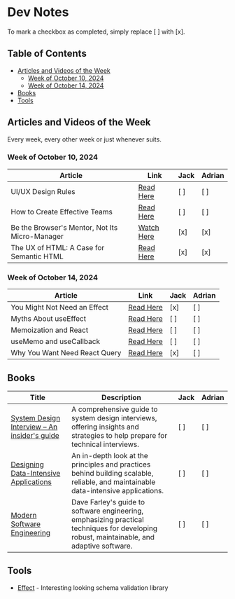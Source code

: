 # Dev Notes

To mark a checkbox as completed, simply replace [ ] with [x].

## Table of Contents
- [Articles and Videos of the Week](#articles-and-videos-of-the-week)
  - [Week of October 10, 2024](#week-of-october-10-2024)
  - [Week of October 14, 2024](#week-of-october-14-2024)
- [Books](#books)
- [Tools](#tools)

## Articles and Videos of the Week

Every week, every other week or just whenever suits.

### Week of October 10, 2024

| Article                                        | Link                                                                                  | Jack | Adrian |
|------------------------------------------------|---------------------------------------------------------------------------------------|------|--------|
| UI/UX Design Rules                             | [Read Here](https://www.anthonyhobday.com/sideprojects/saferules/)                    | [ ]  | [ ]    |
| How to Create Effective Teams                  | [Read Here](https://addyosmani.com/blog/effective-teams/?ck_subscriber_id=1646293088) | [ ]  | [ ]    |
| Be the Browser's Mentor, Not Its Micro-Manager | [Watch Here](https://www.youtube.com/watch?v=5uhIiI9Ld5M)                             | [x]  | [x]    |
| The UX of HTML: A Case for Semantic HTML       | [Read Here](https://www.htmhell.dev/adventcalendar/2023/1/)                           | [x]  | [x]    |

### Week of October 14, 2024

| Article                      | Link                                                              | Jack | Adrian |
|------------------------------|-------------------------------------------------------------------|------|--------|
| You Might Not Need an Effect | [Read Here](https://react.dev/learn/you-might-not-need-an-effect) | [x]  | [ ]    |
| Myths About useEffect        | [Read Here](https://www.epicreact.dev/myths-about-useeffect)      | [ ]  | [ ]    |
| Memoization and React        | [Read Here](https://www.epicreact.dev/memoization-and-react)      | [ ]  | [ ]    |
| useMemo and useCallback      | [Read Here](https://kentcdodds.com/blog/usememo-and-usecallback)  | [ ]  | [ ]    |
| Why You Want Need React Query | [Read Here](https://tkdodo.eu/blog/why-you-want-react-query)  | [x]  | [ ]    |




## Books

| Title                                                                                                                                   | Description                                                                                                                               | Jack | Adrian |
|-----------------------------------------------------------------------------------------------------------------------------------------|-------------------------------------------------------------------------------------------------------------------------------------------|------|--------|
| [System Design Interview – An insider's guide](https://www.goodreads.com/book/show/54109255-system-design-interview-an-insider-s-guide) | A comprehensive guide to system design interviews, offering insights and strategies to help prepare for technical interviews.             | [ ]  | [ ]    |
| [Designing Data-Intensive Applications](https://www.goodreads.com/book/show/23463279-designing-data-intensive-applications)             | An in-depth look at the principles and practices behind building scalable, reliable, and maintainable data-intensive applications.        | [ ]  | [ ]    |
| [Modern Software Engineering](https://www.goodreads.com/book/show/59072155-modern-software-engineering)                                 | Dave Farley's guide to software engineering, emphasizing practical techniques for developing robust, maintainable, and adaptive software. | [ ]  | [ ]    |

## Tools
* [Effect](https://effect.website/) - Interesting looking schema validation library
